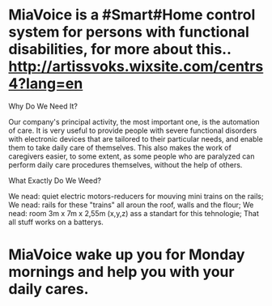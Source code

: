 # MiaVoice is a #Smart#Home control system for persons with functional disabilities, for more about this.. http://artissvoks.wixsite.com/centrs4?lang=en
  
  Why Do We Need It?
  
  Our company's principal activity, the most important one, is the automation of care. It is very useful to provide people with severe functional disorders with electronic devices that are tailored to their particular needs, and enable them to take daily care of themselves. This also makes the work of caregivers easier, to some extent, as some people who are paralyzed can perform daily care procedures themselves, without the help of others.​
  
  What Exactly Do We Weed? 

  We nead: quiet electric motors-reducers for mouving mini trains on the rails;
  We nead: rails for these "trains" all aroun the roof, walls and the flour;
  We nead: room 3m x 7m x 2,55m (x,y,z) ass a standart for this tehnologie;
  That all stuff works on a batterys.
  
# MiaVoice wake up you for Monday mornings and help you with your daily cares.
